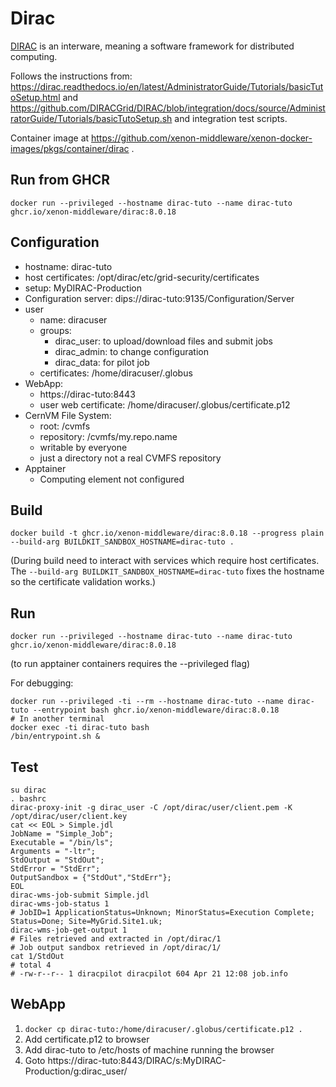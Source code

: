 # Dirac

[DIRAC](https://diracgrid.org) is an interware, meaning a software framework for distributed computing.

Follows the instructions from:
https://dirac.readthedocs.io/en/latest/AdministratorGuide/Tutorials/basicTutoSetup.html
and
https://github.com/DIRACGrid/DIRAC/blob/integration/docs/source/AdministratorGuide/Tutorials/basicTutoSetup.sh
and integration test scripts.

Container image at https://github.com/xenon-middleware/xenon-docker-images/pkgs/container/dirac .

## Run from GHCR

```shell
docker run --privileged --hostname dirac-tuto --name dirac-tuto ghcr.io/xenon-middleware/dirac:8.0.18
```

## Configuration

* hostname: dirac-tuto
* host certificates: /opt/dirac/etc/grid-security/certificates
* setup: MyDIRAC-Production
* Configuration server: dips://dirac-tuto:9135/Configuration/Server
* user 
  * name: diracuser
  * groups:
    * dirac_user: to upload/download files and submit jobs
    * dirac_admin: to change configuration
    * dirac_data: for pilot job
  * certificates: /home/diracuser/.globus
* WebApp:
  * https://dirac-tuto:8443
  * user web certificate: /home/diracuser/.globus/certificate.p12
* CernVM File System:
  * root: /cvmfs
  * repository: /cvmfs/my.repo.name
  * writable by everyone
  * just a directory not a real CVMFS repository
* Apptainer
  * Computing element not configured

## Build

```shell
docker build -t ghcr.io/xenon-middleware/dirac:8.0.18 --progress plain --build-arg BUILDKIT_SANDBOX_HOSTNAME=dirac-tuto .
```
(During build need to interact with services which require host certificates. The `--build-arg BUILDKIT_SANDBOX_HOSTNAME=dirac-tuto` fixes the hostname so the certificate validation works.)

## Run

```shell
docker run --privileged --hostname dirac-tuto --name dirac-tuto ghcr.io/xenon-middleware/dirac:8.0.18
```
(to run apptainer containers requires the --privileged flag)

For debugging:

```shell
docker run --privileged -ti --rm --hostname dirac-tuto --name dirac-tuto --entrypoint bash ghcr.io/xenon-middleware/dirac:8.0.18
# In another terminal
docker exec -ti dirac-tuto bash
/bin/entrypoint.sh &
```

## Test

```shell
su dirac
. bashrc
dirac-proxy-init -g dirac_user -C /opt/dirac/user/client.pem -K /opt/dirac/user/client.key
cat << EOL > Simple.jdl
JobName = "Simple_Job";
Executable = "/bin/ls";
Arguments = "-ltr";
StdOutput = "StdOut";
StdError = "StdErr";
OutputSandbox = {"StdOut","StdErr"};
EOL
dirac-wms-job-submit Simple.jdl
dirac-wms-job-status 1
# JobID=1 ApplicationStatus=Unknown; MinorStatus=Execution Complete; Status=Done; Site=MyGrid.Site1.uk;
dirac-wms-job-get-output 1
# Files retrieved and extracted in /opt/dirac/1
# Job output sandbox retrieved in /opt/dirac/1/
cat 1/StdOut
# total 4
# -rw-r--r-- 1 diracpilot diracpilot 604 Apr 21 12:08 job.info
```

## WebApp

1. `docker cp dirac-tuto:/home/diracuser/.globus/certificate.p12 .`
2. Add certificate.p12 to browser
3. Add dirac-tuto to /etc/hosts of machine running the browser
4. Goto https://dirac-tuto:8443/DIRAC/s:MyDIRAC-Production/g:dirac_user/

